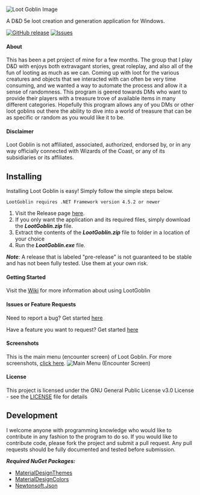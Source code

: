 ![Loot Goblin Image](http://i.imgur.com/zx4gWdO.png)

A D&D 5e loot creation and generation application for Windows. 

[![GitHub release](https://img.shields.io/github/release/ItsDnD/LootGoblin.svg?style=flat-square)](https://github.com/ItsDnD/LootGoblin/releases/) [![Issues](https://img.shields.io/github/issues/ItsDnD/LootGoblin.svg?style=flat-square)](https://github.com/ItsDnD/LootGoblin/issues) 


#### About
This has been a pet project of mine for a few months. The group that I play D&D with enjoys both extravagant stories, great roleplay, and also all of the fun of looting as much as we can. Coming up with loot for the various creatures and objects that we interacted with can often be very time consuming, and we wanted a way to automate the process and allow it a sense of randomness. This program is geered towards DMs who want to provide their players with a treasure trove of available items in many different categories. Hopefully this program allows any of you DMs or other loot goblins out there the ability to dive into a world of treasure that can be as specific or random as you would like it to be.

#### Disclaimer
Loot Goblin is not affiliated, associated, authorized, endorsed by, or in any way officially connected with Wizards of the Coast, or any of its subsidiaries or its affiliates.

## Installing
Installing Loot Goblin is easy! Simply follow the simple steps below.

`LootGoblin requires .NET Framework version 4.5.2 or newer`

1. Visit the Release page [here](https://github.com/ItsDnD/LootGoblin/releases). 
2. If you only want the application and its required files, simply download the ***LootGoblin.zip*** file. 
3. Extract the contents of the ***LootGoblin.zip*** file to folder in a location of your choice
4. Run the ***LootGoblin.exe*** file.

***Note***: A release that is labeled "pre-release" is not guaranteed to be stable and has not been fully tested. Use them at your own risk.

#### Getting Started
Visit the [Wiki](https://github.com/ItsDnD/LootGoblin/wiki) for more information about using LootGoblin

#### Issues or Feature Requests
Need to report a bug? Get started [here](https://github.com/ItsDnD/LootGoblin/wiki/Submitting-a-Bug-Report)

Have a feature you want to request? Get started [here](https://github.com/ItsDnD/LootGoblin/wiki/Submitting-a-Feature-Request)

#### Screenshots
This is the main menu (encounter screen) of Loot Goblin. For more screenshots, [click here](https://github.com/ItsDnD/LootGoblin/wiki/View-Screenshots).
![Main Menu (Encounter Screen)](http://i.imgur.com/xrseTik.png)

#### License
This project is licensed under the GNU General Public License v3.0 License - see the [LICENSE](https://github.com/ItsDnD/LootGoblin/blob/master/LICENSE) file for details

## Development
I welcome anyone with programming knowledge who would like to contribute in any fashion to the program to do so. If you would like to contribute code, please fork the project and submit a pull request. Any pull requests should be fully documented and tested before submission. 

***Required NuGet Packages:***
- [MaterialDesignThemes](https://www.nuget.org/packages/MaterialDesignThemes/)
- [MaterialDesignColors](https://www.nuget.org/packages/MaterialDesignColors/)
- [Newtonsoft.Json](https://www.nuget.org/packages/Newtonsoft.Json/)
